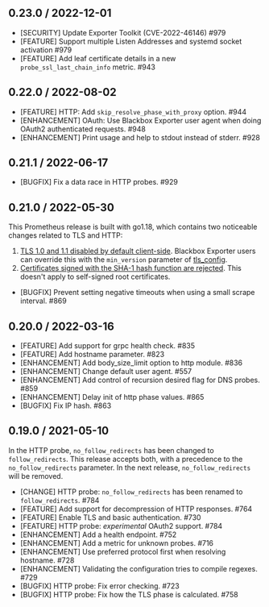 ## 0.23.0 / 2022-12-01

* [SECURITY] Update Exporter Toolkit (CVE-2022-46146) #979
* [FEATURE] Support multiple Listen Addresses and systemd socket activation #979
* [FEATURE] Add leaf certificate details in a new `probe_ssl_last_chain_info` metric. #943

## 0.22.0 / 2022-08-02

* [FEATURE] HTTP: Add `skip_resolve_phase_with_proxy` option. #944
* [ENHANCEMENT] OAuth: Use Blackbox Exporter user agent when doing OAuth2
  authenticated requests. #948
* [ENHANCEMENT] Print usage and help to stdout instead of stderr. #928


## 0.21.1 / 2022-06-17

* [BUGFIX] Fix a data race in HTTP probes. #929

## 0.21.0 / 2022-05-30

This Prometheus release is built with go1.18, which contains two noticeable
changes related to TLS and HTTP:

1. [TLS 1.0 and 1.1 disabled by default client-side](https://go.dev/doc/go1.18#tls10).
   Blackbox Exporter users can override this with the `min_version` parameter of
   [tls_config](https://prometheus.io/docs/prometheus/latest/configuration/configuration/#tls_config).
2. [Certificates signed with the SHA-1 hash function are rejected](https://go.dev/doc/go1.18#sha1).
   This doesn't apply to self-signed root certificates.

* [BUGFIX] Prevent setting negative timeouts when using a small scrape interval. #869

## 0.20.0 / 2022-03-16

* [FEATURE] Add support for grpc health check. #835
* [FEATURE] Add hostname parameter. #823
* [ENHANCEMENT] Add body_size_limit option to http module. #836
* [ENHANCEMENT] Change default user agent. #557
* [ENHANCEMENT] Add control of recursion desired flag for DNS probes. #859
* [ENHANCEMENT] Delay init of http phase values. #865
* [BUGFIX] Fix IP hash. #863

## 0.19.0 / 2021-05-10

In the HTTP probe, `no_follow_redirects` has been changed to `follow_redirects`.
This release accepts both, with a precedence to the `no_follow_redirects` parameter.
In the next release, `no_follow_redirects` will be removed.

* [CHANGE] HTTP probe: `no_follow_redirects` has been renamed to `follow_redirects`. #784
* [FEATURE] Add support for decompression of HTTP responses. #764
* [FEATURE] Enable TLS and basic authentication. #730
* [FEATURE] HTTP probe: *experimental* OAuth2 support. #784
* [ENHANCEMENT] Add a health endpoint. #752
* [ENHANCEMENT] Add a metric for unknown probes. #716
* [ENHANCEMENT] Use preferred protocol first when resolving hostname. #728
* [ENHANCEMENT] Validating the configuration tries to compile regexes. #729
* [BUGFIX] HTTP probe: Fix error checking. #723
* [BUGFIX] HTTP probe: Fix how the TLS phase is calculated. #758
